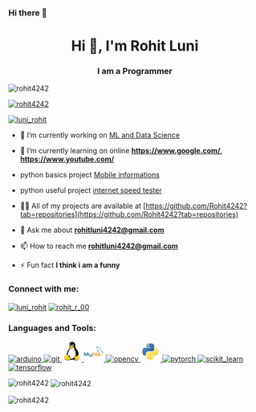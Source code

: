 ### Hi there 👋<h1 align="center">Hi 👋, I'm Rohit Luni</h1>
<h3 align="center">I am a Programmer</h3>

<p align="left"> <img src="https://komarev.com/ghpvc/?username=rohit4242&label=Profile%20views&color=0e75b6&style=flat" alt="rohit4242" /> </p>

<p align="left"> <a href="https://github.com/ryo-ma/github-profile-trophy"><img src="https://github-profile-trophy.vercel.app/?username=rohit4242" alt="rohit4242" /></a> </p>

<p align="left"> <a href="https://twitter.com/luni_rohit" target="blank"><img src="https://img.shields.io/twitter/follow/luni_rohit?logo=twitter&style=for-the-badge" alt="luni_rohit" /></a> </p>

- 🔭 I’m currently working on [ML and Data Science](https://github.com/Rohit4242)

- 🌱 I’m currently learning on online **https://www.google.com/, https://www.youtube.com/**

- python basics project [Mobile informations](https://github.com/rohit4242/BasicsProject/tree/main/Mobileinformations)

- python useful project [internet speed tester](https://github.com/rohit4242/BasicsProject/tree/main/speedtest)

- 👨‍💻 All of my projects are available at [https://github.com/Rohit4242?tab=repositories](https://github.com/Rohit4242?tab=repositories)

- 💬 Ask me about **rohitluni4242@gmail.com**

- 📫 How to reach me **rohitluni4242@gmail.com**

- ⚡ Fun fact **I think i am a funny**

<h3 align="left">Connect with me:</h3>
<p align="left">
<a href="https://twitter.com/luni_rohit" target="blank"><img align="center" src="https://raw.githubusercontent.com/rahuldkjain/github-profile-readme-generator/master/src/images/icons/Social/twitter.svg" alt="luni_rohit" height="30" width="40" /></a>
<a href="https://instagram.com/rohit_r_00" target="blank"><img align="center" src="https://raw.githubusercontent.com/rahuldkjain/github-profile-readme-generator/master/src/images/icons/Social/instagram.svg" alt="rohit_r_00" height="30" width="40" /></a>
</p>

<h3 align="left">Languages and Tools:</h3>
<p align="left"> <a href="https://www.arduino.cc/" target="_blank"> <img src="https://cdn.worldvectorlogo.com/logos/arduino-1.svg" alt="arduino" width="40" height="40"/> </a> <a href="https://git-scm.com/" target="_blank"> <img src="https://www.vectorlogo.zone/logos/git-scm/git-scm-icon.svg" alt="git" width="40" height="40"/> </a> <a href="https://www.linux.org/" target="_blank"> <img src="https://raw.githubusercontent.com/devicons/devicon/master/icons/linux/linux-original.svg" alt="linux" width="40" height="40"/> </a> <a href="https://www.mysql.com/" target="_blank"> <img src="https://raw.githubusercontent.com/devicons/devicon/master/icons/mysql/mysql-original-wordmark.svg" alt="mysql" width="40" height="40"/> </a> <a href="https://opencv.org/" target="_blank"> <img src="https://www.vectorlogo.zone/logos/opencv/opencv-icon.svg" alt="opencv" width="40" height="40"/> </a> <a href="https://www.python.org" target="_blank"> <img src="https://raw.githubusercontent.com/devicons/devicon/master/icons/python/python-original.svg" alt="python" width="40" height="40"/> </a> <a href="https://pytorch.org/" target="_blank"> <img src="https://www.vectorlogo.zone/logos/pytorch/pytorch-icon.svg" alt="pytorch" width="40" height="40"/> </a> <a href="https://scikit-learn.org/" target="_blank"> <img src="https://upload.wikimedia.org/wikipedia/commons/0/05/Scikit_learn_logo_small.svg" alt="scikit_learn" width="40" height="40"/> </a> <a href="https://www.tensorflow.org" target="_blank"> <img src="https://www.vectorlogo.zone/logos/tensorflow/tensorflow-icon.svg" alt="tensorflow" width="40" height="40"/> </a> </p>

<p><img align="left" src="https://github-readme-stats.vercel.app/api/top-langs?username=rohit4242&show_icons=true&locale=en&layout=compact" alt="rohit4242" /></p>

<p>&nbsp;<img align="center" src="https://github-readme-stats.vercel.app/api?username=rohit4242&show_icons=true&locale=en" alt="rohit4242" /></p>

<p><img align="center" src="https://github-readme-streak-stats.herokuapp.com/?user=rohit4242&" alt="rohit4242" /></p>
